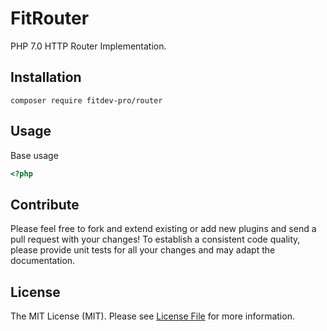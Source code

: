 # FitRouter

PHP 7.0 HTTP Router Implementation.

## Installation

```
composer require fitdev-pro/router
```

## Usage

Base usage
```php
<?php

```

## Contribute

Please feel free to fork and extend existing or add new plugins and send a pull request with your changes!
To establish a consistent code quality, please provide unit tests for all your changes and may adapt the documentation.

## License

The MIT License (MIT). Please see [License File](https://github.com/fitdev-pro/router/blob/master/LISENCE) for more information.
